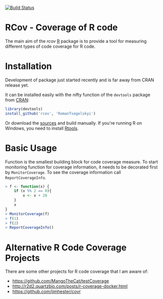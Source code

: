 [![Build Status](https://travis-ci.org/RomanTsegelskyi/rcov.svg?branch=master)](https://travis-ci.org/RomanTsegelskyi/rcov)
# RCov - Coverage of R code

The main aim of the *rcov* [R](http://r-project.org) package is to provide a tool for measuring different types of code coverage for R code. 

# Installation

Development of package just started recently and is far away from CRAN release yet.

It can be installed easily with the nifty function of the `devtools` package from [CRAN](http://cran.r-project.org/web/packages/devtools/index.html):

```r
library(devtools)
install_github('rcov', 'RomanTsegelskyi')
```

Or download the [sources](https://github.com/RomanTsegelskyi/rcov/archive/master.zip) and build manually. If you're running R on Windows, you need to install [Rtools](http://cran.stat.ucla.edu/bin/windows/Rtools/).

# Basic Usage

Function is the smallest building block for code coverage measure. To start monitoring function for coverage information, it needs to be decorated first by `MonitorCoverage`. To see the coverage information call `ReportCoverageInfo`. 

```r
> f <- function(x) {
    if (x %% 2 == 0){
        x <- x + 20
    }
    x
}
> MonitorCoverage(f)
> f(1) 
> f(2)
> ReportCoverageInfo()
```

# Alternative R Code Coverage Projects
There are some other projects for R code coverage that I am aware of:

* https://github.com/MangoTheCat/testCoverage
* http://r2d2.quartzbio.com/posts/r-coverage-docker.html
* https://github.com/jimhester/covr
